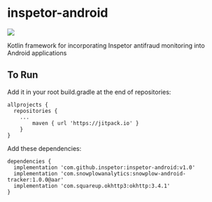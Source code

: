 # inspetor-android

[![](https://jitpack.io/v/theosato/inspetor-android.svg)](https://jitpack.io/#theosato/inspetor-android)

Kotlin framework for incorporating Inspetor antifraud monitoring into Android applications

## To Run
Add it in your root build.gradle at the end of repositories:
```
allprojects {
  repositories {
    ...
		maven { url 'https://jitpack.io' }
	}
}
```

 Add these dependencies:
```
dependencies {
  implementation 'com.github.inspetor:inspetor-android:v1.0'
  implementation 'com.snowplowanalytics:snowplow-android-tracker:1.0.0@aar'
  implementation 'com.squareup.okhttp3:okhttp:3.4.1'
}
 ```
